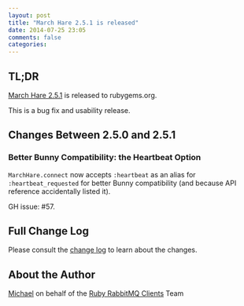 ```yaml
---
layout: post
title: "March Hare 2.5.1 is released"
date: 2014-07-25 23:05
comments: false
categories: 
---
```


## TL;DR

[March Hare 2.5.1](https://rubygems.org/gems/march_hare/versions/2.5.1) is
released to rubygems.org.

This is a bug fix and usability release.


## Changes Between 2.5.0 and 2.5.1

### Better Bunny Compatibility: the Heartbeat Option

`MarchHare.connect` now accepts `:heartbeat` as an alias for `:heartbeat_requested`
for better Bunny compatibility (and because API reference accidentally listed it).

GH issue: #57.



## Full Change Log

Please consult the [change log](https://github.com/ruby-amqp/march_hare/blob/master/ChangeLog.md)
to learn about the changes.


## About the Author

[Michael](http://twitter.com/michaelklishin) on behalf of the [Ruby RabbitMQ Clients](http://github.com/ruby-amqp) Team
